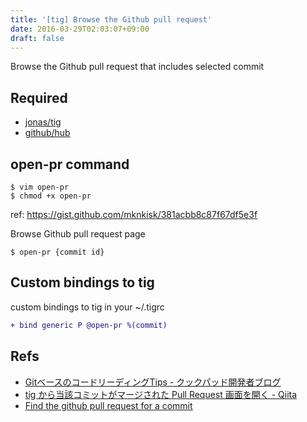 ```yaml
---
title: '[tig] Browse the Github pull request'
date: 2016-03-29T02:03:07+09:00
draft: false
---
```


Browse the Github pull request that includes selected commit

## Required

* [jonas/tig](https://github.com/jonas/tig)
* [github/hub](https://github.com/github/hub)

## open-pr command

```
$ vim open-pr
$ chmod +x open-pr
```

<script src="https://gist.github.com/mknkisk/381acbb8c87f67df5e3f.js"></script>
ref: https://gist.github.com/mknkisk/381acbb8c87f67df5e3f

Browse Github pull request page

```
$ open-pr {commit id}
```

## Custom bindings to tig
custom bindings to tig in your ~/.tigrc

```diff
+ bind generic P @open-pr %(commit)
```

## Refs

* [GitベースのコードリーディングTips - クックパッド開発者ブログ](http://techlife.cookpad.com/entry/2015/11/17/151426)
* [tig から当該コミットがマージされた Pull Request 画面を開く - Qiita](http://qiita.com/tmtysk/items/fd6592eb859e4523cd64)
* [Find the github pull request for a commit](http://joey.aghion.com/find-the-github-pull-request-for-a-commit/)
